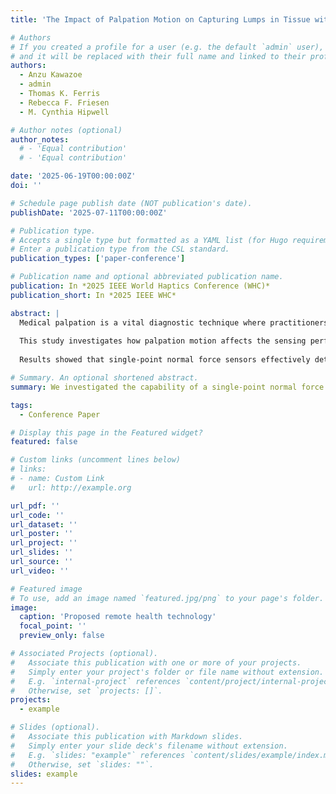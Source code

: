 ```yaml
---
title: 'The Impact of Palpation Motion on Capturing Lumps in Tissue with Force Sensor'

# Authors
# If you created a profile for a user (e.g. the default `admin` user), write the username (folder name) here
# and it will be replaced with their full name and linked to their profile.
authors:
  - Anzu Kawazoe
  - admin
  - Thomas K. Ferris
  - Rebecca F. Friesen
  - M. Cynthia Hipwell

# Author notes (optional)
author_notes:
  # - 'Equal contribution'
  # - 'Equal contribution'

date: '2025-06-19T00:00:00Z'
doi: ''

# Schedule page publish date (NOT publication's date).
publishDate: '2025-07-11T00:00:00Z'

# Publication type.
# Accepts a single type but formatted as a YAML list (for Hugo requirements).
# Enter a publication type from the CSL standard.
publication_types: ['paper-conference']

# Publication name and optional abbreviated publication name.
publication: In *2025 IEEE World Haptics Conference (WHC)*
publication_short: In *2025 IEEE WHC*

abstract: |
  Medical palpation is a vital diagnostic technique where practitioners assess a patient’s condition through tactile examination. Advances in remote health technologies, such as robotic hands and sensorized gloves, aim to address practitioner shortages and improve diagnostic quality by capturing essential haptic information. In thyroid examinations, differentiating nodule sizes is critical for identifying malignant lumps. 
  
  This study investigates how palpation motion affects the sensing performance of single-point normal force sensors in detecting thyroid nodules. Using a phantom skin model with lumps of varied sizes and depths, force data was captured and visualized as stiffness distribution (tactile imaging). The captured lump shapes were compared to actual shapes using Correlation Coefficient (CC), Mean Squared Error (MSE), and Structural Similarity Index (SSIM). 
  
  Results showed that single-point normal force sensors effectively detect lumps, particularly during major motions like Poke and Push & Pull, with Poke consistently yielding superior performance across various sizes and depths. However, estimating lump shapes becomes increasingly challenging as lump depth increases, regardless of the motion applied. These findings emphasize the importance of motion in optimizing single-point sensors for palpation and provide valuable insights for developing sensorized gloves for clinical use, particularly in remote healthcare systems.

# Summary. An optional shortened abstract.
summary: We investigated the capability of a single-point normal force sensor to capture the shape of lumps in phantom skin under three types of motions, including those mimicking palpation touch.

tags:
  - Conference Paper

# Display this page in the Featured widget?
featured: false

# Custom links (uncomment lines below)
# links:
# - name: Custom Link
#   url: http://example.org

url_pdf: ''
url_code: ''
url_dataset: ''
url_poster: ''
url_project: ''
url_slides: ''
url_source: ''
url_video: ''

# Featured image
# To use, add an image named `featured.jpg/png` to your page's folder.
image:
  caption: 'Proposed remote health technology'
  focal_point: ''
  preview_only: false

# Associated Projects (optional).
#   Associate this publication with one or more of your projects.
#   Simply enter your project's folder or file name without extension.
#   E.g. `internal-project` references `content/project/internal-project/index.md`.
#   Otherwise, set `projects: []`.
projects:
  - example

# Slides (optional).
#   Associate this publication with Markdown slides.
#   Simply enter your slide deck's filename without extension.
#   E.g. `slides: "example"` references `content/slides/example/index.md`.
#   Otherwise, set `slides: ""`.
slides: example
---
```


<!-- {{% callout note %}}
Click the _Cite_ button above to demo the feature to enable visitors to import publication metadata into their reference management software.
{{% /callout %}}

{{% callout note %}}
Create your slides in Markdown - click the _Slides_ button to check out the example.
{{% /callout %}}

Add the publication's **full text** or **supplementary notes** here. You can use rich formatting such as including [code, math, and images](https://docs.hugoblox.com/content/writing-markdown-latex/). -->
